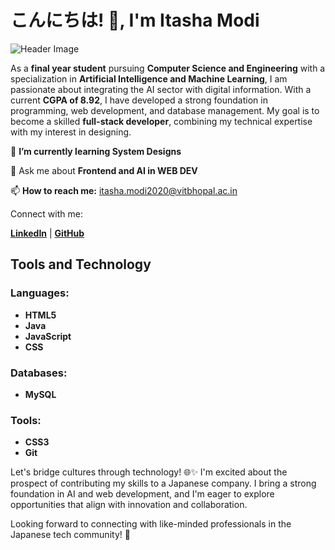 # こんにちは! 👋, I'm Itasha Modi

![Header Image](https://images.assetsdelivery.com/compings_v2/lexanda/lexanda1705/lexanda170500032.jpg)

As a **final year student** pursuing **Computer Science and Engineering** with a specialization in **Artificial Intelligence and Machine Learning**, I am passionate about integrating the AI sector with digital information. With a current **CGPA of 8.92**, I have developed a strong foundation in programming, web development, and database management. My goal is to become a skilled **full-stack developer**, combining my technical expertise with my interest in designing.

📖 **I’m currently learning System Designs**

🌱 Ask me about **Frontend and AI in WEB DEV**

📫 **How to reach me:** itasha.modi2020@vitbhopal.ac.in

Connect with me:

[**LinkedIn**](https://www.linkedin.com/in/itasha-modi-b3a2111ab/) | [**GitHub**](https://github.com/Itashamodi)

## Tools and Technology

### Languages:
  - **HTML5**
  - **Java**
  - **JavaScript**
  - **CSS**

### Databases:
  - **MySQL**

### Tools:
  - **CSS3**
  - **Git**

Let's bridge cultures through technology! 🌐✨ I'm excited about the prospect of contributing my skills to a Japanese company. I bring a strong foundation in AI and web development, and I'm eager to explore opportunities that align with innovation and collaboration.

Looking forward to connecting with like-minded professionals in the Japanese tech community! 🚀

<!---
Itashamodi/Itashamodi is a ✨ special ✨ repository because its `README.md` (this file) appears on your GitHub profile.
You can click the Preview link to take a look at your changes.
--->
